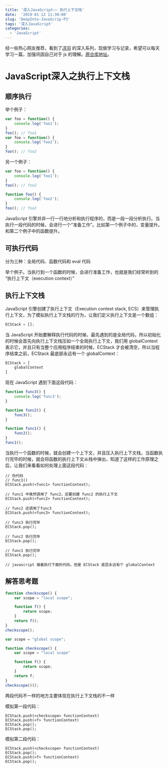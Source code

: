 ```yaml
---
title: '深入JavaScript—— 执行上下文栈'
date:  '2019-01-12 11:30:00'
slug: 'DeepInto-JavaScrip-P3'
tags: '深入JavaScript'
categories: 
  - 'JavaScript'
---
```


经一些热心网友推荐，看到了[冴羽](https://github.com/mqyqingfeng) 的深入系列，现做学习与记录，希望可以每天学习一篇，加强巩固自己对于 js 的理解。[原仓库地址](https://github.com/mqyqingfeng/Blog)。

# JavaScript深入之执行上下文栈

## 顺序执行

举个例子：

```javascript
var foo = function() {
    console.log('foo1');
}
foo(); // foo1
var foo = function() {
    console.log('foo2');
}
foo(); // foo2
```

另一个例子：

```javascript
var foo = function() {
    console.log('foo1');
}
foo(); // foo2

function foo() {
    console.log('foo2');
}
foo(); // foo2
```

JavaScript 引擎并非一行一行地分析和执行程序的，而是一段一段分析执行。当执行一段代码的时候，会进行一个“准备工作”。比如第一个例子中的，变量提升。和第二个例子中的函数提升。

## 可执行代码

分为三种：全局代码、函数代码和 eval 代码

举个例子。当执行到一个函数的时候，会进行准备工作，也就是我们经常听到的 “执行上下文（execution context）”

## 执行上下文栈

JavaScript 引擎创建了执行上下文（Execution context stack, ECS）来管理执行上下文，为了模拟执行上下文栈的行为，让我们定义执行上下文是一个数组：

```javascript
ECStack = [];
```

当 JavaScript 开始要解释执行代码的时候，最先遇到的是全局代码，所以初始化的时候会首先向执行上下文栈压如一个全局执行上下文，我们用 globalContext 表示它，并且只有当整个应用程序结束的时候，ECStack 才会被清空，所以当程序结束之前，ECStack 最底部永远有一个 globalContext：

```javascript
ECStack = [
    globalContext
]
```

现在 JavaScript 遇到下面这段代码：

```javascript
function func3() {
    console.log('func3');
}

function func2() {
    func3();
}

function func1() {
    func2();
}
func1();
```

当执行一个函数的时候，就会创建一个上下文，并且压入执行上下文栈，当函数执行完毕的时候，就会将函数的执行上下文从栈中弹出，知道了这样的工作原理之后，让我们来看看如何处理上面这段代码：

```pseudocode
// 伪代码
// func1()
ECStack.push(<func1> functionContext);

// func1 中竟然调用了 func2，还要创建 func2 的执行上下文
ECStack.push(<func2> functionContext);

// func2 还调用了func3
ECStack.push(<func3> functionContext);

// func3 执行完毕
ECStack.pop();

// func2 执行完毕
ECStack.pop();

// func1 执行完毕
ECStack.pop();

// javascript 接着执行下面的代码，但是 ECStack 底层永远有个 globalContext
```

## 解答思考题

```javascript
function checkscope() {
    var scope = "local scope";

    function f() {
        return scope;
    }
    return f();
}
checkscope();

var scope = "global scope";

function checkscope() {
    var scope = "local scope"

    function f() {
        return scope;
    }
    return f;
}
checkscope()();
```

两段代码不一样的地方主要体现在执行上下文栈的不一样

模拟第一段代码：

```pseudocode
ECStack.push(<checkscope> functionContext)
ECStack.push(<f> functionContext)
ECStack.pop();
ECStack.pop();
```

模拟第二段代码：

```pseudocode
ECStack.push(<checkscope> functionContext)
ECStack.pop();
ECStack.push(<f> functionContext)
ECStack.pop();
```
